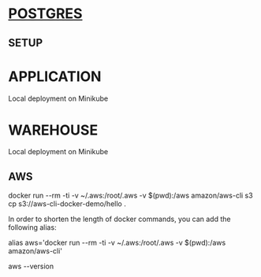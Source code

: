 # [POSTGRES](https://www.postgresql.org)



## SETUP






# APPLICATION

Local deployment on Minikube

# WAREHOUSE

Local deployment on Minikube

## AWS

docker run --rm -ti -v ~/.aws:/root/.aws -v $(pwd):/aws amazon/aws-cli s3 cp s3://aws-cli-docker-demo/hello .

In order to shorten the length of docker commands, you can add the following alias:

alias aws='docker run --rm -ti -v ~/.aws:/root/.aws -v $(pwd):/aws amazon/aws-cli'

aws --version
